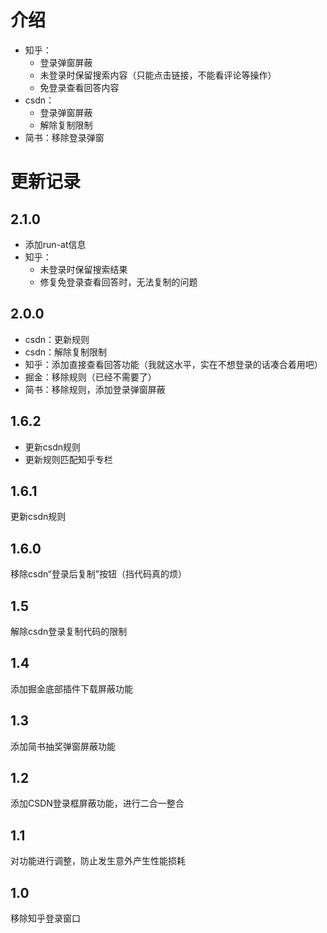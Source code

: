 # 介绍
  - 知乎：
    - 登录弹窗屏蔽
    - 未登录时保留搜索内容（只能点击链接，不能看评论等操作）
    - 免登录查看回答内容
  - csdn：
    - 登录弹窗屏蔽
    - 解除复制限制
  - 简书：移除登录弹窗

# 更新记录
  ## 2.1.0
  - 添加run-at信息
  - 知乎：
    - 未登录时保留搜索结果
    - 修复免登录查看回答时，无法复制的问题
  ## 2.0.0
  - csdn：更新规则
  - csdn：解除复制限制
  - 知乎：添加直接查看回答功能（我就这水平，实在不想登录的话凑合着用吧）
  - 掘金：移除规则（已经不需要了）
  - 简书：移除规则，添加登录弹窗屏蔽
  ## 1.6.2
  - 更新csdn规则
  - 更新规则匹配知乎专栏
  ## 1.6.1
  更新csdn规则
  ## 1.6.0 
  移除csdn“登录后复制”按钮（挡代码真的烦）
  ## 1.5
  解除csdn登录复制代码的限制
  ## 1.4
  添加掘金底部插件下载屏蔽功能
  ## 1.3
  添加简书抽奖弹窗屏蔽功能
  ## 1.2
  添加CSDN登录框屏蔽功能，进行二合一整合
  ## 1.1
  对功能进行调整，防止发生意外产生性能损耗
  ## 1.0
  移除知乎登录窗口
